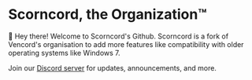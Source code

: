 # Scorncord, the Organization™
👋 Hey there! Welcome to Scorncord's Github. Scorncord is a fork of Vencord's organisation to add more features like compatibility with older operating systems like Windows 7.

Join our [Discord server](https://discord.gg/574gU979yp) for updates, announcements, and more.

<!--

**Here are some ideas to get you started:**

🙋‍♀️ A short introduction - what is your organization all about?
🌈 Contribution guidelines - how can the community get involved?
👩‍💻 Useful resources - where can the community find your docs? Is there anything else the community should know?
🍿 Fun facts - what does your team eat for breakfast?
🧙 Remember, you can do mighty things with the power of [Markdown](https://docs.github.com/github/writing-on-github/getting-started-with-writing-and-formatting-on-github/basic-writing-and-formatting-syntax)
-->
